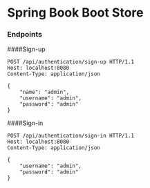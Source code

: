 # Spring Book Boot Store

### Endpoints

####Sign-up

```
POST /api/authentication/sign-up HTTP/1.1
Host: localhost:8080
Content-Type: application/json

{
    "name": "admin",
    "username": "admin",
    "password": "admin"
}
```

####Sign-in

```
POST /api/authentication/sign-in HTTP/1.1
Host: localhost:8080
Content-Type: application/json

{
    "username": "admin",
    "password": "admin"
}
```